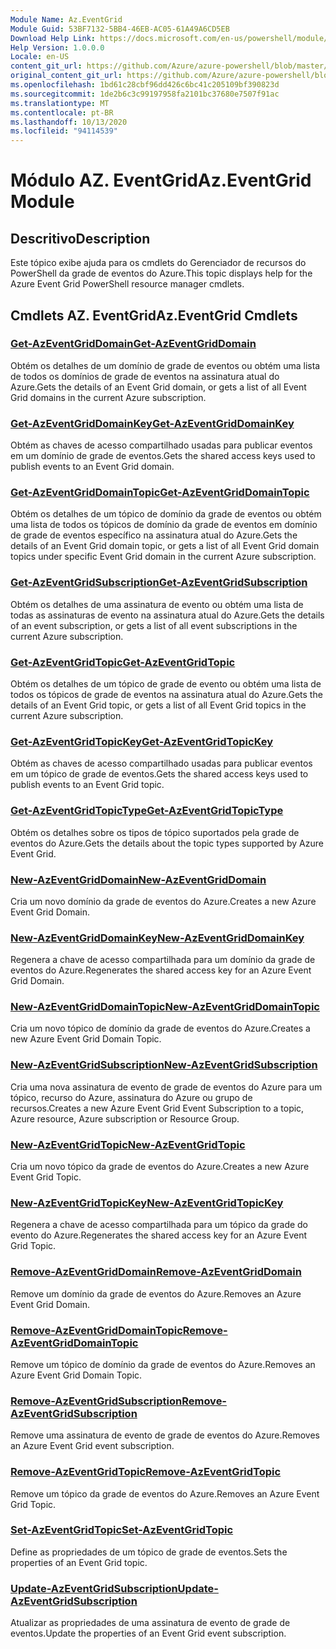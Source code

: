 ```yaml
---
Module Name: Az.EventGrid
Module Guid: 53BF7132-5BB4-46EB-AC05-61A49A6CD5EB
Download Help Link: https://docs.microsoft.com/en-us/powershell/module/az.eventgrid
Help Version: 1.0.0.0
Locale: en-US
content_git_url: https://github.com/Azure/azure-powershell/blob/master/src/EventGrid/EventGrid/help/Az.EventGrid.md
original_content_git_url: https://github.com/Azure/azure-powershell/blob/master/src/EventGrid/EventGrid/help/Az.EventGrid.md
ms.openlocfilehash: 1bd61c28cbf96dd426c6bc41c205109bf390823d
ms.sourcegitcommit: 1de2b6c3c99197958fa2101bc37680e7507f91ac
ms.translationtype: MT
ms.contentlocale: pt-BR
ms.lasthandoff: 10/13/2020
ms.locfileid: "94114539"
---
```

# <span data-ttu-id="b9ec2-101">Módulo AZ. EventGrid</span><span class="sxs-lookup"><span data-stu-id="b9ec2-101">Az.EventGrid Module</span></span>
## <span data-ttu-id="b9ec2-102">Descritivo</span><span class="sxs-lookup"><span data-stu-id="b9ec2-102">Description</span></span>
<span data-ttu-id="b9ec2-103">Este tópico exibe ajuda para os cmdlets do Gerenciador de recursos do PowerShell da grade de eventos do Azure.</span><span class="sxs-lookup"><span data-stu-id="b9ec2-103">This topic displays help for the Azure Event Grid PowerShell resource manager cmdlets.</span></span>

## <span data-ttu-id="b9ec2-104">Cmdlets AZ. EventGrid</span><span class="sxs-lookup"><span data-stu-id="b9ec2-104">Az.EventGrid Cmdlets</span></span>
### [<span data-ttu-id="b9ec2-105">Get-AzEventGridDomain</span><span class="sxs-lookup"><span data-stu-id="b9ec2-105">Get-AzEventGridDomain</span></span>](Get-AzEventGridDomain.md)
<span data-ttu-id="b9ec2-106">Obtém os detalhes de um domínio de grade de eventos ou obtém uma lista de todos os domínios de grade de eventos na assinatura atual do Azure.</span><span class="sxs-lookup"><span data-stu-id="b9ec2-106">Gets the details of an Event Grid domain, or gets a list of all Event Grid domains in the current Azure subscription.</span></span>

### [<span data-ttu-id="b9ec2-107">Get-AzEventGridDomainKey</span><span class="sxs-lookup"><span data-stu-id="b9ec2-107">Get-AzEventGridDomainKey</span></span>](Get-AzEventGridDomainKey.md)
<span data-ttu-id="b9ec2-108">Obtém as chaves de acesso compartilhado usadas para publicar eventos em um domínio de grade de eventos.</span><span class="sxs-lookup"><span data-stu-id="b9ec2-108">Gets the shared access keys used to publish events to an Event Grid domain.</span></span>

### [<span data-ttu-id="b9ec2-109">Get-AzEventGridDomainTopic</span><span class="sxs-lookup"><span data-stu-id="b9ec2-109">Get-AzEventGridDomainTopic</span></span>](Get-AzEventGridDomainTopic.md)
<span data-ttu-id="b9ec2-110">Obtém os detalhes de um tópico de domínio da grade de eventos ou obtém uma lista de todos os tópicos de domínio da grade de eventos em domínio de grade de eventos específico na assinatura atual do Azure.</span><span class="sxs-lookup"><span data-stu-id="b9ec2-110">Gets the details of an Event Grid domain topic, or gets a list of all Event Grid domain topics under specific Event Grid domain in the current Azure subscription.</span></span>

### [<span data-ttu-id="b9ec2-111">Get-AzEventGridSubscription</span><span class="sxs-lookup"><span data-stu-id="b9ec2-111">Get-AzEventGridSubscription</span></span>](Get-AzEventGridSubscription.md)
<span data-ttu-id="b9ec2-112">Obtém os detalhes de uma assinatura de evento ou obtém uma lista de todas as assinaturas de evento na assinatura atual do Azure.</span><span class="sxs-lookup"><span data-stu-id="b9ec2-112">Gets the details of an event subscription, or gets a list of all event subscriptions in the current Azure subscription.</span></span>

### [<span data-ttu-id="b9ec2-113">Get-AzEventGridTopic</span><span class="sxs-lookup"><span data-stu-id="b9ec2-113">Get-AzEventGridTopic</span></span>](Get-AzEventGridTopic.md)
<span data-ttu-id="b9ec2-114">Obtém os detalhes de um tópico de grade de evento ou obtém uma lista de todos os tópicos de grade de eventos na assinatura atual do Azure.</span><span class="sxs-lookup"><span data-stu-id="b9ec2-114">Gets the details of an Event Grid topic, or gets a list of all Event Grid topics in the current Azure subscription.</span></span>

### [<span data-ttu-id="b9ec2-115">Get-AzEventGridTopicKey</span><span class="sxs-lookup"><span data-stu-id="b9ec2-115">Get-AzEventGridTopicKey</span></span>](Get-AzEventGridTopicKey.md)
<span data-ttu-id="b9ec2-116">Obtém as chaves de acesso compartilhado usadas para publicar eventos em um tópico de grade de eventos.</span><span class="sxs-lookup"><span data-stu-id="b9ec2-116">Gets the shared access keys used to publish events to an Event Grid topic.</span></span>

### [<span data-ttu-id="b9ec2-117">Get-AzEventGridTopicType</span><span class="sxs-lookup"><span data-stu-id="b9ec2-117">Get-AzEventGridTopicType</span></span>](Get-AzEventGridTopicType.md)
<span data-ttu-id="b9ec2-118">Obtém os detalhes sobre os tipos de tópico suportados pela grade de eventos do Azure.</span><span class="sxs-lookup"><span data-stu-id="b9ec2-118">Gets the details about the topic types supported by Azure Event Grid.</span></span>

### [<span data-ttu-id="b9ec2-119">New-AzEventGridDomain</span><span class="sxs-lookup"><span data-stu-id="b9ec2-119">New-AzEventGridDomain</span></span>](New-AzEventGridDomain.md)
<span data-ttu-id="b9ec2-120">Cria um novo domínio da grade de eventos do Azure.</span><span class="sxs-lookup"><span data-stu-id="b9ec2-120">Creates a new Azure Event Grid Domain.</span></span>

### [<span data-ttu-id="b9ec2-121">New-AzEventGridDomainKey</span><span class="sxs-lookup"><span data-stu-id="b9ec2-121">New-AzEventGridDomainKey</span></span>](New-AzEventGridDomainKey.md)
<span data-ttu-id="b9ec2-122">Regenera a chave de acesso compartilhada para um domínio da grade de eventos do Azure.</span><span class="sxs-lookup"><span data-stu-id="b9ec2-122">Regenerates the shared access key for an Azure Event Grid Domain.</span></span>

### [<span data-ttu-id="b9ec2-123">New-AzEventGridDomainTopic</span><span class="sxs-lookup"><span data-stu-id="b9ec2-123">New-AzEventGridDomainTopic</span></span>](New-AzEventGridDomainTopic.md)
<span data-ttu-id="b9ec2-124">Cria um novo tópico de domínio da grade de eventos do Azure.</span><span class="sxs-lookup"><span data-stu-id="b9ec2-124">Creates a new Azure Event Grid Domain Topic.</span></span>

### [<span data-ttu-id="b9ec2-125">New-AzEventGridSubscription</span><span class="sxs-lookup"><span data-stu-id="b9ec2-125">New-AzEventGridSubscription</span></span>](New-AzEventGridSubscription.md)
<span data-ttu-id="b9ec2-126">Cria uma nova assinatura de evento de grade de eventos do Azure para um tópico, recurso do Azure, assinatura do Azure ou grupo de recursos.</span><span class="sxs-lookup"><span data-stu-id="b9ec2-126">Creates a new Azure Event Grid Event Subscription to a topic, Azure resource, Azure subscription or Resource Group.</span></span>

### [<span data-ttu-id="b9ec2-127">New-AzEventGridTopic</span><span class="sxs-lookup"><span data-stu-id="b9ec2-127">New-AzEventGridTopic</span></span>](New-AzEventGridTopic.md)
<span data-ttu-id="b9ec2-128">Cria um novo tópico da grade de eventos do Azure.</span><span class="sxs-lookup"><span data-stu-id="b9ec2-128">Creates a new Azure Event Grid Topic.</span></span>

### [<span data-ttu-id="b9ec2-129">New-AzEventGridTopicKey</span><span class="sxs-lookup"><span data-stu-id="b9ec2-129">New-AzEventGridTopicKey</span></span>](New-AzEventGridTopicKey.md)
<span data-ttu-id="b9ec2-130">Regenera a chave de acesso compartilhada para um tópico da grade do evento do Azure.</span><span class="sxs-lookup"><span data-stu-id="b9ec2-130">Regenerates the shared access key for an Azure Event Grid Topic.</span></span>

### [<span data-ttu-id="b9ec2-131">Remove-AzEventGridDomain</span><span class="sxs-lookup"><span data-stu-id="b9ec2-131">Remove-AzEventGridDomain</span></span>](Remove-AzEventGridDomain.md)
<span data-ttu-id="b9ec2-132">Remove um domínio da grade de eventos do Azure.</span><span class="sxs-lookup"><span data-stu-id="b9ec2-132">Removes an Azure Event Grid Domain.</span></span>

### [<span data-ttu-id="b9ec2-133">Remove-AzEventGridDomainTopic</span><span class="sxs-lookup"><span data-stu-id="b9ec2-133">Remove-AzEventGridDomainTopic</span></span>](Remove-AzEventGridDomainTopic.md)
<span data-ttu-id="b9ec2-134">Remove um tópico de domínio da grade de eventos do Azure.</span><span class="sxs-lookup"><span data-stu-id="b9ec2-134">Removes an Azure Event Grid Domain Topic.</span></span>

### [<span data-ttu-id="b9ec2-135">Remove-AzEventGridSubscription</span><span class="sxs-lookup"><span data-stu-id="b9ec2-135">Remove-AzEventGridSubscription</span></span>](Remove-AzEventGridSubscription.md)
<span data-ttu-id="b9ec2-136">Remove uma assinatura de evento de grade de eventos do Azure.</span><span class="sxs-lookup"><span data-stu-id="b9ec2-136">Removes an Azure Event Grid event subscription.</span></span>

### [<span data-ttu-id="b9ec2-137">Remove-AzEventGridTopic</span><span class="sxs-lookup"><span data-stu-id="b9ec2-137">Remove-AzEventGridTopic</span></span>](Remove-AzEventGridTopic.md)
<span data-ttu-id="b9ec2-138">Remove um tópico da grade de eventos do Azure.</span><span class="sxs-lookup"><span data-stu-id="b9ec2-138">Removes an Azure Event Grid Topic.</span></span>

### [<span data-ttu-id="b9ec2-139">Set-AzEventGridTopic</span><span class="sxs-lookup"><span data-stu-id="b9ec2-139">Set-AzEventGridTopic</span></span>](Set-AzEventGridTopic.md)
<span data-ttu-id="b9ec2-140">Define as propriedades de um tópico de grade de eventos.</span><span class="sxs-lookup"><span data-stu-id="b9ec2-140">Sets the properties of an Event Grid topic.</span></span>

### [<span data-ttu-id="b9ec2-141">Update-AzEventGridSubscription</span><span class="sxs-lookup"><span data-stu-id="b9ec2-141">Update-AzEventGridSubscription</span></span>](Update-AzEventGridSubscription.md)
<span data-ttu-id="b9ec2-142">Atualizar as propriedades de uma assinatura de evento de grade de eventos.</span><span class="sxs-lookup"><span data-stu-id="b9ec2-142">Update the properties of an Event Grid event subscription.</span></span>

